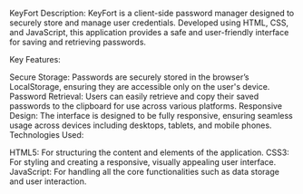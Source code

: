 KeyFort
Description:
KeyFort is a client-side password manager designed to securely store and manage user credentials. Developed using HTML, CSS, and JavaScript, this application provides a safe and user-friendly interface for saving and retrieving passwords.

Key Features:

Secure Storage: Passwords are securely stored in the browser’s LocalStorage, ensuring they are accessible only on the user's device.
Password Retrieval: Users can easily retrieve and copy their saved passwords to the clipboard for use across various platforms.
Responsive Design: The interface is designed to be fully responsive, ensuring seamless usage across devices including desktops, tablets, and mobile phones.
Technologies Used:

HTML5: For structuring the content and elements of the application.
CSS3: For styling and creating a responsive, visually appealing user interface.
JavaScript: For handling all the core functionalities such as data storage and user interaction.
